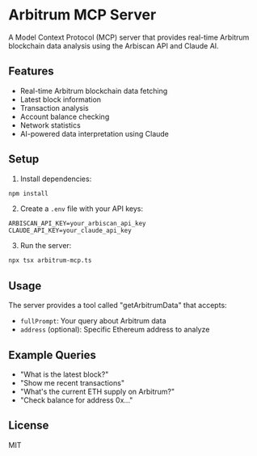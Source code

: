 # Arbitrum MCP Server

A Model Context Protocol (MCP) server that provides real-time Arbitrum blockchain data analysis using the Arbiscan API and Claude AI.

## Features

- Real-time Arbitrum blockchain data fetching
- Latest block information
- Transaction analysis
- Account balance checking
- Network statistics
- AI-powered data interpretation using Claude

## Setup

1. Install dependencies:
```bash
npm install
```

2. Create a `.env` file with your API keys:
```
ARBISCAN_API_KEY=your_arbiscan_api_key
CLAUDE_API_KEY=your_claude_api_key
```

3. Run the server:
```bash
npx tsx arbitrum-mcp.ts
```

## Usage

The server provides a tool called "getArbitrumData" that accepts:
- `fullPrompt`: Your query about Arbitrum data
- `address` (optional): Specific Ethereum address to analyze

## Example Queries

- "What is the latest block?"
- "Show me recent transactions"
- "What's the current ETH supply on Arbitrum?"
- "Check balance for address 0x..."

## License

MIT 